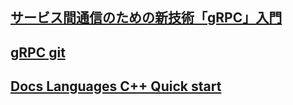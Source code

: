 ## [サービス間通信のための新技術「gRPC」入門](https://knowledge.sakura.ad.jp/24059/)
## [gRPC git](https://github.com/grpc/grpc)
## [Docs Languages C++ Quick start](https://grpc.io/docs/languages/cpp/quickstart/)
